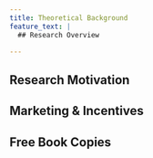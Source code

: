 ```yaml
---
title: Theoretical Background
feature_text: |
  ## Research Overview

---
```


## Research Motivation

## Marketing & Incentives

## Free Book Copies

